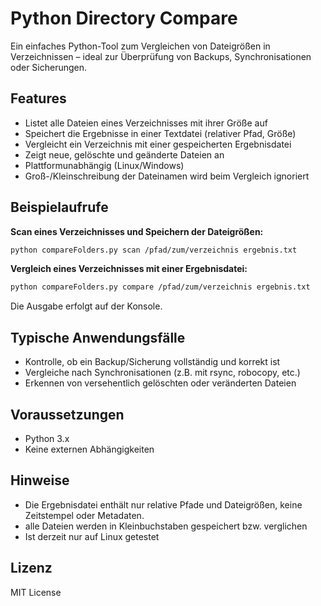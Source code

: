# Python Directory Compare

Ein einfaches Python-Tool zum Vergleichen von Dateigrößen in Verzeichnissen – ideal zur Überprüfung von Backups, Synchronisationen oder Sicherungen.

## Features
- Listet alle Dateien eines Verzeichnisses mit ihrer Größe auf
- Speichert die Ergebnisse in einer Textdatei (relativer Pfad, Größe)
- Vergleicht ein Verzeichnis mit einer gespeicherten Ergebnisdatei
- Zeigt neue, gelöschte und geänderte Dateien an
- Plattformunabhängig (Linux/Windows)
- Groß-/Kleinschreibung der Dateinamen wird beim Vergleich ignoriert

## Beispielaufrufe

**Scan eines Verzeichnisses und Speichern der Dateigrößen:**

```bash
python compareFolders.py scan /pfad/zum/verzeichnis ergebnis.txt
```

**Vergleich eines Verzeichnisses mit einer Ergebnisdatei:**

```bash
python compareFolders.py compare /pfad/zum/verzeichnis ergebnis.txt
```

Die Ausgabe erfolgt auf der Konsole.

## Typische Anwendungsfälle
- Kontrolle, ob ein Backup/Sicherung vollständig und korrekt ist
- Vergleiche nach Synchronisationen (z.B. mit rsync, robocopy, etc.)
- Erkennen von versehentlich gelöschten oder veränderten Dateien

## Voraussetzungen
- Python 3.x
- Keine externen Abhängigkeiten

## Hinweise
- Die Ergebnisdatei enthält nur relative Pfade und Dateigrößen, keine Zeitstempel oder Metadaten.
- alle Dateien werden in Kleinbuchstaben gespeichert bzw. verglichen
- Ist derzeit nur auf Linux getestet

## Lizenz
MIT License
